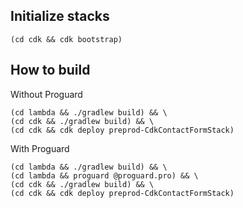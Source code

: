 ## Initialize stacks

```
(cd cdk && cdk bootstrap)
```

## How to build

Without Proguard

```
(cd lambda && ./gradlew build) && \
(cd cdk && ./gradlew build) && \
(cd cdk && cdk deploy preprod-CdkContactFormStack)
```

With Proguard

```
(cd lambda && ./gradlew build) && \
(cd lambda && proguard @proguard.pro) && \
(cd cdk && ./gradlew build) && \
(cd cdk && cdk deploy preprod-CdkContactFormStack)
```

